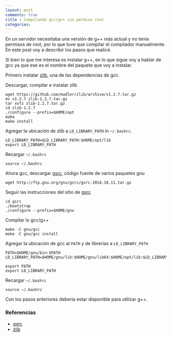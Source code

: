 ```yaml
---
layout: post
comments: true
title : Compilando gcc/g++ sin permiso root
categories:
---
```


En un servidor necesitaba una versión de g++ más actual y no tenía permisos de root, por lo que tuve que compilar el compilador manualmente. En este post voy a describir los pasos que realicé.

Si bien lo que me interesa es instalar g++, en lo que sigue voy a hablar de gcc ya que ese es el nombre del paquete que voy a instalar.

Primero instalar [zlib][zlib], una de las dependencias de gcc.

Descargar, compilar e instalar zlib

    wget https://github.com/madler/zlib/archive/v1.2.7.tar.gz
    mv v1.2.7 zlib-1.2.7.tar.gz
    tar xvfz zlib-1.2.7.tar.gz
    cd zlib-1.2.7
    ./configure --prefix=$HOME/opt
    make
    make install

Agregar la ubicación de zlib a `LD_LIBRARY_PATH` in `~/.bashrc`.

    LD_LIBRARY_PATH=$LD_LIBRARY_PATH:$HOME/opt/lib
    export LD_LIBRARY_PATH

Recargar `~/.bashrc`

    source ~/.bashrc

Ahora gcc, descargar [gsrc][gsrc], código fuente de varios paquetes gnu

    wget http://ftp.gnu.org/gnu/gsrc/gsrc-2014.10.11.tar.gz

Seguir las instrucciones del sitio de [gsrc][gsrc]

    cd gsrc
    ./bootstrap
    ./configure --prefix=$HOME/gnu

Compilar lo gcc/g++

    make -C gnu/gcc
    make -C gnu/gcc install

Agregar la ubicación de gcc al `PATH` y de librerías a `LD_LIBRARY_PATH`

    PATH=$HOME/gnu/bin:$PATH
    LD_LIBRARY_PATH=$HOME/gnu/lib:$HOME/gnu/lib64:$HOME/opt/lib:$LD_LIBRARY_PATH

    export PATH
    export LD_LIBRARY_PATH

Recargar `~/.bashrc`

    source ~/.bashrc

Con los pasos anteriores debería estar disponible para utilizar g++.

### Referencias

* [gsrc][gsrc]
* [zlib][zlib]

[zlib]: http://zlib.net/
[gsrc]: https://www.gnu.org/software/gsrc/
